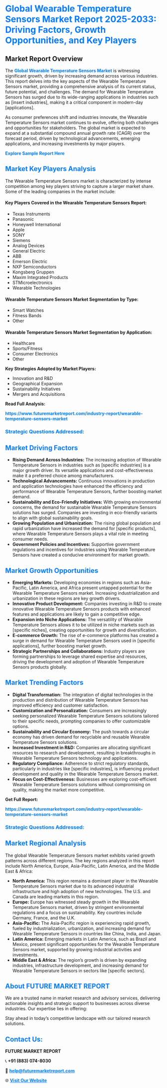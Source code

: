 <h1 style="color: #007BFF;">Global Wearable Temperature Sensors Market Report 2025-2033: Driving Factors, Growth Opportunities, and Key Players</h1>

<section id="overview">
<h2>Market Report Overview</h2>
<p>The <a href="https://www.futuremarketreport.com/industry-report/wearable-temperature-sensors-market" style="color: #007BFF; text-decoration: none;"><strong>Global Wearable Temperature Sensors Market</strong></a> is witnessing significant growth, driven by increasing demand across various industries. This report delves into the key aspects of the Wearable Temperature Sensors market, providing a comprehensive analysis of its current status, future potential, and challenges. The demand for Wearable Temperature Sensors has surged due to its wide-ranging applications in industries such as [insert industries], making it a critical component in modern-day [applications].</p>
<p>As consumer preferences shift and industries innovate, the Wearable Temperature Sensors market continues to evolve, offering both challenges and opportunities for stakeholders. The global market is expected to expand at a substantial compound annual growth rate (CAGR) over the forecast period, driven by technological advancements, emerging applications, and increasing investments by major players.</p>
</section>

<section id="overview">
<p><a href="https://www.futuremarketreport.com/request-sample/reportId=90861" style="color: #007BFF; text-decoration: none;"><strong>Explore Sample Report Here</strong></a></p>
</section>

<section id="key-players">
<h2 style="color: #007BFF;">Market Key Players Analysis</h2>
<p>The Wearable Temperature Sensors market is characterized by intense competition among key players striving to capture a larger market share. Some of the leading companies in the market include:</p>
<h4>Key Players Covered in the Wearable Temperature Sensors Report:</h4>
<ul><li>Texas Instruments</li><li>Panasonic</li><li>Honeywell International</li><li>Apple</li><li>SONY</li><li>Siemens</li><li>Analog Devices</li><li>General Electric</li><li>ABB</li><li>Emerson Electric</li><li>NXP Semiconductors</li><li>Kongsberg Gruppen</li><li>Maxim Integrated Products</li><li>STMicroelectronics</li><li>Wearable Technologies</li></ul>
<h4>Wearable Temperature Sensors Market Segmentation by Type:</h4>
<ul><li>Smart Watches</li><li>Fitness Bands</li><li>Other</li></ul>

<h4>Wearable Temperature Sensors Market Segmentation by Application:</h4>
<ul><li>Healthcare</li><li>Sports/Fitness</li><li>Consumer Electronics</li><li>Other</li></ul>
<p><strong>Key Strategies Adopted by Market Players:</strong></p>
<ul>
<li>Innovation and R&D</li>
<li>Geographical Expansion</li>
<li>Sustainability Initiatives</li>
<li>Mergers and Acquisitions</li>
</ul>
</section>

<section>
<p><strong>Read Full Analysis: </strong></p><a href="https://www.futuremarketreport.com/industry-report/wearable-temperature-sensors-market" style="color: #007BFF; text-decoration: none;"><strong>https://www.futuremarketreport.com/industry-report/wearable-temperature-sensors-market</strong></a>
<h3 style="color: #007BFF;">Strategic Questions Addressed:</h3>
</section>

<section id="driving-factors">
<h2 style="color: #007BFF;">Market Driving Factors</h2>
<ul>
<li><strong>Rising Demand Across Industries:</strong> The increasing adoption of Wearable Temperature Sensors in industries such as [specific industries] is a major growth driver. Its versatile applications and cost-effectiveness make it a preferred choice among manufacturers.</li>
<li><strong>Technological Advancements:</strong> Continuous innovations in production and application technologies have enhanced the efficiency and performance of Wearable Temperature Sensors, further boosting market demand.</li>
<li><strong>Sustainability and Eco-Friendly Initiatives:</strong> With growing environmental concerns, the demand for sustainable Wearable Temperature Sensors solutions has surged. Companies are investing in eco-friendly variants to align with global sustainability goals.</li>
<li><strong>Growing Population and Urbanization:</strong> The rising global population and rapid urbanization have increased the demand for [specific products], where Wearable Temperature Sensors plays a vital role in meeting consumer needs.</li>
<li><strong>Government Policies and Incentives:</strong> Supportive government regulations and incentives for industries using Wearable Temperature Sensors have created a conducive environment for market growth.</li>
</ul>
</section>

<section id="growth-opportunities">
<h2 style="color: #007BFF;">Market Growth Opportunities</h2>
<ul>
<li><strong>Emerging Markets:</strong> Developing economies in regions such as Asia-Pacific, Latin America, and Africa present untapped potential for the Wearable Temperature Sensors market. Increasing industrialization and urbanization in these regions are key growth drivers.</li>
<li><strong>Innovative Product Development:</strong> Companies investing in R&D to create innovative Wearable Temperature Sensors products with enhanced features and applications are likely to gain a competitive edge.</li>
<li><strong>Expansion into Niche Applications:</strong> The versatility of Wearable Temperature Sensors allows it to be utilized in niche markets such as [specific niches], creating opportunities for growth and diversification.</li>
<li><strong>E-commerce Growth:</strong> The rise of e-commerce platforms has created a surge in demand for Wearable Temperature Sensors used in [specific applications], further boosting market growth.</li>
<li><strong>Strategic Partnerships and Collaborations:</strong> Industry players are forming partnerships to leverage shared expertise and resources, driving the development and adoption of Wearable Temperature Sensors products globally.</li>
</ul>
</section>

<section id="trending-factors">
<h2 style="color: #007BFF;">Market Trending Factors</h2>
<ul>
<li><strong>Digital Transformation:</strong> The integration of digital technologies in the production and distribution of Wearable Temperature Sensors has improved efficiency and customer satisfaction.</li>
<li><strong>Customization and Personalization:</strong> Consumers are increasingly seeking personalized Wearable Temperature Sensors solutions tailored to their specific needs, prompting companies to offer customizable options.</li>
<li><strong>Sustainability and Circular Economy:</strong> The push towards a circular economy has driven demand for recyclable and reusable Wearable Temperature Sensors solutions.</li>
<li><strong>Increased Investment in R&D:</strong> Companies are allocating significant resources to research and development, resulting in breakthroughs in Wearable Temperature Sensors technology and applications.</li>
<li><strong>Regulatory Compliance:</strong> Adherence to strict regulatory standards, particularly in industries like [specific industries], is influencing product development and quality in the Wearable Temperature Sensors market.</li>
<li><strong>Focus on Cost-Effectiveness:</strong> Businesses are exploring cost-efficient Wearable Temperature Sensors solutions without compromising on quality, making the market more competitive.</li>
</ul>
</section>

<section>
<p><strong>Get Full Report: </strong></p><a href="https://www.futuremarketreport.com/industry-report/wearable-temperature-sensors-market" style="color: #007BFF; text-decoration: none;"><strong>https://www.futuremarketreport.com/industry-report/wearable-temperature-sensors-market</strong></a>
<h3 style="color: #007BFF;">Strategic Questions Addressed:</h3>
</section>


<section id="regional-analysis">
<h2 style="color: #007BFF;">Market Regional Analysis</h2>
<p>The global Wearable Temperature Sensors market exhibits varied growth patterns across different regions. The key regions analyzed in this report include North America, Europe, Asia-Pacific, Latin America, and the Middle East & Africa:</p>
<ul>
<li><strong>North America:</strong> This region remains a dominant player in the Wearable Temperature Sensors market due to its advanced industrial infrastructure and high adoption of new technologies. The U.S. and Canada are leading markets in this region.</li>
<li><strong>Europe:</strong> Europe has witnessed steady growth in the Wearable Temperature Sensors market, driven by stringent environmental regulations and a focus on sustainability. Key countries include Germany, France, and the U.K.</li>
<li><strong>Asia-Pacific:</strong> The Asia-Pacific region is experiencing rapid growth, fueled by industrialization, urbanization, and increasing demand for Wearable Temperature Sensors in countries like China, India, and Japan.</li>
<li><strong>Latin America:</strong> Emerging markets in Latin America, such as Brazil and Mexico, present significant opportunities for the Wearable Temperature Sensors market, supported by growing industrial activities and investments.</li>
<li><strong>Middle East & Africa:</strong> The region’s growth is driven by expanding industries, infrastructure development, and increasing demand for Wearable Temperature Sensors in sectors like [specific sectors].</li>
</ul>
</section>

<footer>
<h2 style="color: #007BFF;">About FUTURE MARKET REPORT</h2>
<p>We are a trusted name in market research and advisory services, delivering actionable insights and strategic support to businesses across diverse industries. Our expertise lies in offering:</p>

<p>Stay ahead in today’s competitive landscape with our tailored research solutions.</p>

<h2 style="color: #007BFF;">Contact Us:</h2>
<p><strong>FUTURE MARKET REPORT</strong></p>
<p>📞 <strong>+91 (883) 074-8030</strong></p>
<p>📧 <strong><a href="mailto:help@futuremarketreport.com" style="color: #007BFF;">help@futuremarketreport.com</a></strong></p>
<p>🌐 <strong><a href="https://www.futuremarketreport.com/" style="color: #007BFF;">Visit Our Website</a></strong></p>
</footer>